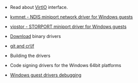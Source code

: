 * Read about [VirtIO](https://github.com/rustyrussell/virtio-spec) interface.

* [kvmnet - NDIS miniport network driver for Windows guests](http://www.linux-kvm.org/page/WindowsGuestDrivers/kvmnet)

* [viostor - STORPORT miniport driver for Windows guests](http://www.linux-kvm.org/page/WindowsGuestDrivers/viostor)

* [Download](http://alt.fedoraproject.org/pub/alt/virtio-win/latest/images/) binary drivers

* [git and cr\lf](git-and-cr%5Clf)

* Building the drivers

* Code signing drivers for the Windows 64bit platforms

* [Windows guest drivers debugging](http://www.slideshare.net/YanVugenfirer/windows-guestdebugging-kvmforum2012)